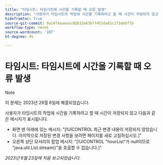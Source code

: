 ```yaml
---
title: "타임시트: 타임시트에 시간을 기록할 때 오류 발생"
description: "사용자가 타임시트의 작업에 시간을 기록하려고 할 때 시간이 저장되지 않고 오류 메시지가 표시됩니다."
hidefromtoc: true
source-git-commit: 9a14f4aaeeac02632e63b77451da61c173de6f7b
workflow-type: tm+mt
source-wordcount: '107'
ht-degree: 9%

---
```



# 타임시트: 타임시트에 시간을 기록할 때 오류 발생

>[!NOTE]
>
>이 문제는 2023년 29월 6일에 해결되었습니다.

사용자가 타임시트의 작업에 시간을 기록하려고 할 때 시간이 저장되지 않고 다음과 같은 메시지가 표시됩니다.

* 화면 맨 아래에 있는 메시지: &quot;[!UICONTROL 최근 변경 내용이 저장되지 않았습니다. 마지막으로 저장된 변경 사항을 보려면 페이지를 새로 고침하십시오.]&quot;
* 오른쪽 상단 모서리의 팝업 메시지: &quot;[!UICONTROL &quot;hourList&quot;가 null이므로 &quot;java.util.List.stream()&quot;을 호출할 수 없습니다.]&quot;

_2023년 6월 23일에 처음 보고되었습니다._

